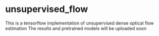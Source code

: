 # unsupervised_flow

This is a tensorflow implementation of unsupervised dense optical flow estimation
The results and pretrained models will be uploaded soon
